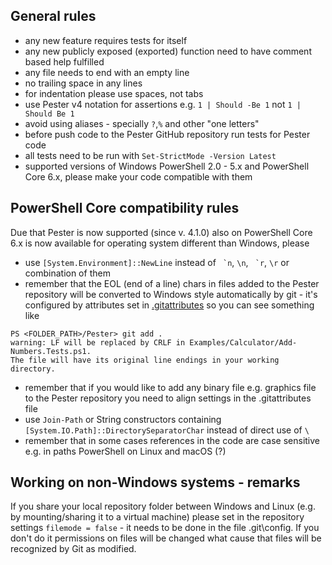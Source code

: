 ## General rules
- any new feature requires tests for itself
- any new publicly exposed (exported) function need to have comment based help fulfilled
- any file needs to end with an empty line
- no trailing space in any lines
- for indentation please use spaces, not tabs
- use Pester v4 notation for assertions e.g. ```1 | Should -Be 1``` not ```1 | Should Be 1```
- avoid using aliases - specially ```?```,```%``` and other "one letters"
- before push code to the Pester GitHub repository run tests for Pester code
- all tests need to be run with ```Set-StrictMode -Version Latest```
- supported versions of Windows PowerShell 2.0 - 5.x and PowerShell Core 6.x, please make your code compatible with them

## PowerShell Core compatibility rules

Due that Pester is now supported (since v. 4.1.0) also on PowerShell Core 6.x is now available for operating system different than Windows, please
- use ```[System.Environment]::NewLine``` instead of `` `n``, `\n`, `` `r``, `\r` or combination of them
- remember that the EOL (end of a line) chars in files added to the Pester repository will be converted to Windows style automatically by git - it's configured by attributes set in [.gitattributes](https://git-scm.com/docs/gitattributes) so you can see something like

```
PS <FOLDER_PATH>/Pester> git add .
warning: LF will be replaced by CRLF in Examples/Calculator/Add-Numbers.Tests.ps1.
The file will have its original line endings in your working directory.
```

- remember that if you would like to add any binary file e.g. graphics file to the Pester repository you need to align settings in the .gitattributes file
- use ```Join-Path``` or String constructors containing ```[System.IO.Path]::DirectorySeparatorChar``` instead of direct use of ```\```
- remember that in some cases references in the code are case sensitive e.g. in paths PowerShell on Linux and macOS (?)

## Working on non-Windows systems - remarks

If you share your local repository folder between Windows and Linux (e.g. by mounting/sharing it to a virtual machine) please set in the repository settings ```filemode = false``` - it needs to be done in the file .git\config. If you don't do it permissions on files will be changed what cause that files will be recognized by Git as modified.

